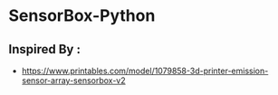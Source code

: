 # SensorBox-Python

## Inspired By :
- https://www.printables.com/model/1079858-3d-printer-emission-sensor-array-sensorbox-v2
